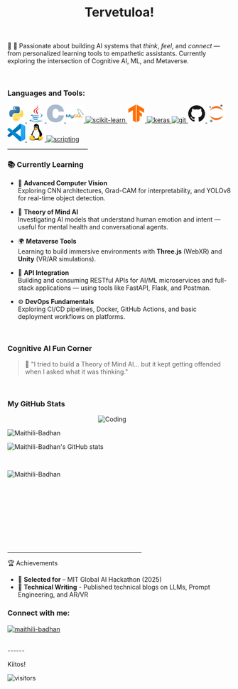 <h1 align="center"> Tervetuloa! </h1>

<p align="left"> <a href="https://twitter.com/" target="blank"><img src="https://img.shields.io/twitter/follow/?logo=twitter&style=for-the-badge" alt="" /></a> </p>

🌱 🌟 Passionate about building AI systems that *think*, *feel*, and *connect* — from personalized learning tools to empathetic assistants. Currently exploring the intersection of Cognitive AI, ML, and Metaverse.

<br>
<h3 align="left">Languages and Tools:</h3>
<p align="left">
  <!-- Programming Languages -->
  <a href="https://www.python.org" target="_blank" rel="noreferrer"> 
    <img src="https://raw.githubusercontent.com/devicons/devicon/master/icons/python/python-original.svg" alt="python" width="40" height="40"/> 
  </a>
  <a href="https://www.java.com" target="_blank" rel="noreferrer"> 
    <img src="https://raw.githubusercontent.com/devicons/devicon/master/icons/java/java-original.svg" alt="java" width="40" height="40"/> 
  </a>
  <a href="https://www.cprogramming.com/" target="_blank" rel="noreferrer"> 
    <img src="https://raw.githubusercontent.com/devicons/devicon/master/icons/c/c-original.svg" alt="c" width="40" height="40"/> 
  </a>
  <a href="https://www.w3schools.com/sql/" target="_blank" rel="noreferrer"> 
    <img src="https://raw.githubusercontent.com/devicons/devicon/master/icons/mysql/mysql-original-wordmark.svg" alt="sql" width="40" height="40"/> 
  </a>

  <!-- Machine Learning -->
  <a href="https://scikit-learn.org/" target="_blank" rel="noreferrer"> 
    <img src="https://upload.wikimedia.org/wikipedia/commons/0/05/Scikit_learn_logo_small.svg" alt="scikit-learn" width="40" height="40"/> 
  </a>
  <a href="https://www.tensorflow.org/" target="_blank" rel="noreferrer"> 
    <img src="https://raw.githubusercontent.com/devicons/devicon/master/icons/tensorflow/tensorflow-original.svg" alt="tensorflow" width="40" height="40"/> 
  </a>
  <a href="https://keras.io/" target="_blank" rel="noreferrer"> 
    <img src="https://upload.wikimedia.org/wikipedia/commons/a/ae/Keras_logo.svg" alt="keras" width="40" height="40"/> 
  </a>

  <!-- Tools -->
  <a href="https://git-scm.com/" target="_blank" rel="noreferrer"> 
    <img src="https://www.vectorlogo.zone/logos/git-scm/git-scm-icon.svg" alt="git" width="40" height="40"/> 
  </a>
  <a href="https://github.com/" target="_blank" rel="noreferrer"> 
    <img src="https://raw.githubusercontent.com/devicons/devicon/master/icons/github/github-original.svg" alt="github" width="40" height="40"/> 
  </a>
  <a href="https://jupyter.org/" target="_blank" rel="noreferrer"> 
    <img src="https://raw.githubusercontent.com/devicons/devicon/master/icons/jupyter/jupyter-original.svg" alt="jupyter" width="40" height="40"/> 
  </a>
  <a href="https://code.visualstudio.com/" target="_blank" rel="noreferrer"> 
    <img src="https://raw.githubusercontent.com/devicons/devicon/master/icons/vscode/vscode-original.svg" alt="vscode" width="40" height="40"/> 
  </a>
  <a href="https://www.linux.org/" target="_blank" rel="noreferrer"> 
    <img src="https://raw.githubusercontent.com/devicons/devicon/master/icons/linux/linux-original.svg" alt="linux" width="40" height="40"/> 
  </a>
  <a href="https://en.wikipedia.org/wiki/Shell_script" target="_blank" rel="noreferrer"> 
    <img src="https://www.vectorlogo.zone/logos/gnu_bash/gnu_bash-icon.svg" alt="scripting" width="40" height="40"/> 
  </a>
</p>

<hr width="36%" >

 <h3>📚 Currently Learning</h3>
 
- 🤖 **Advanced Computer Vision**  
  Exploring CNN architectures, Grad-CAM for interpretability, and YOLOv8 for real-time object detection.

- 🧠 **Theory of Mind AI**  
  Investigating AI models that understand human emotion and intent — useful for mental health and conversational agents.

- 🌍 **Metaverse Tools**  
  Learning to build immersive environments with **Three.js** (WebXR) and **Unity** (VR/AR simulations).

- 🔗 **API Integration**  
  Building and consuming RESTful APIs for AI/ML microservices and full-stack applications — using tools like FastAPI, Flask, and Postman.

- ⚙️ **DevOps Fundamentals**  
  Exploring CI/CD pipelines, Docker, GitHub Actions, and basic deployment workflows on platforms.

<br>

<h3 align="left"> Cognitive AI Fun Corner</h3>

<blockquote>
🤖 "I tried to build a Theory of Mind AI...  
but it kept getting offended when I asked what it was thinking."  
</blockquote>

<br>

<h3>My GitHub Stats</h3>
<img align="right" alt="Coding" width="300" src="https://cdn.dribbble.com/users/1277312/screenshots/14733298/media/39b1045e593737587dd60e42c8422d1f.gif" >
<br>

<p><img align="left" src="https://github-readme-stats.vercel.app/api/top-langs?username=Maithili-Badhan&show_icons=true&theme=dark&locale=en&layout=compact" alt="Maithili-Badhan" /></p>

<br>

<p align="left">
  <img src="https://github-readme-stats.vercel.app/api?username=Maithili-Badhan&show_icons=true&theme=dark&locale=en" alt="Maithili-Badhan's GitHub stats" />
</p>

<br>


<p><img align="left" src="https://github-readme-streak-stats.herokuapp.com?user=Maithili-Badhan&theme=dark-smoky&border_radius=4.4&date_format=j%20M%5B%20Y%5D&mode=weekly" alt="Maithili-Badhan" /></p>
<br><br><br><br><br><br><br><br><br><br>
<hr width="60%" >

</h3>🏆 Achievements</h3>

- 🥈 **Selected for** – MIT Global AI Hackathon (2025)
- 🧪 **Technical Writing** - Published technical blogs on LLMs, Prompt Engineering, and AR/VR

<h3 align="left">Connect with me:</h3>
<p align="left">
<a href="https://www.linkedin.com/in/maithili-badhan/" target="blank"><img align="center" src="https://raw.githubusercontent.com/rahuldkjain/github-profile-readme-generator/master/src/images/icons/Social/linked-in-alt.svg" alt="maithili-badhan" height="30" width="40" /></a>
</p>
<br>
------

Kiitos!<br>

![visitors](https://visitor-badge.laobi.icu/badge?page_id=Maithili-Badhan)
